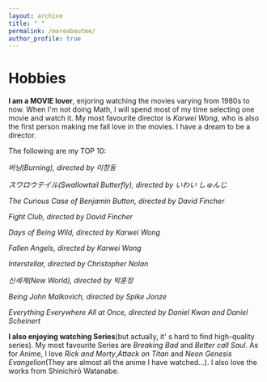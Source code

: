 ```yaml
---
layout: archive
title: " "
permalink: /moreaboutme/
author_profile: true
---
```



Hobbies
===

**I am a MOVIE lover**, enjoring watching the movies varying from 1980s to now. When I'm not doing Math, I will spend most of my time selecting one movie and watch it. My most favourite director is *Karwei Wong*, who is also the first person making me fall love in the movies. I have a dream to be a director.

The following are my TOP 10:

*버닝(Burning), directed by 이창동*

*スワロウテイル(Swallowtail Butterfly), directed by いわい しゅんじ*

*The Curious Case of Benjamin Button, directed by David Fincher*

*Fight Club, directed by David Fincher*

*Days of Being Wild, directed by Karwei Wong*

*Fallen Angels, directed by Karwei Wong*

*Interstellar, directed by Christopher Nolan*

*신세계(New World), directed by 박훈정*

*Being John Malkovich, directed by Spike Jonze*

*Everything Everywhere All at Once, directed by Daniel Kwan and Daniel Scheinert*

**I also enjoying watching Series**(but actually, it' s hard to find high-quality series). My most favourite Series are *Breaking Bad* and *Better call Saul*. As for Anime, I love *Rick and Morty*,*Attack on Titan* and *Neon Genesis Evangelion*(They are almost all the anime I have watched...). I also love the works from Shinichirō Watanabe.




